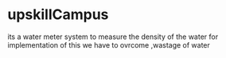 # upskillCampus
its a water meter system to measure the density of the water for implementation of this we have to ovrcome ,wastage of water 
